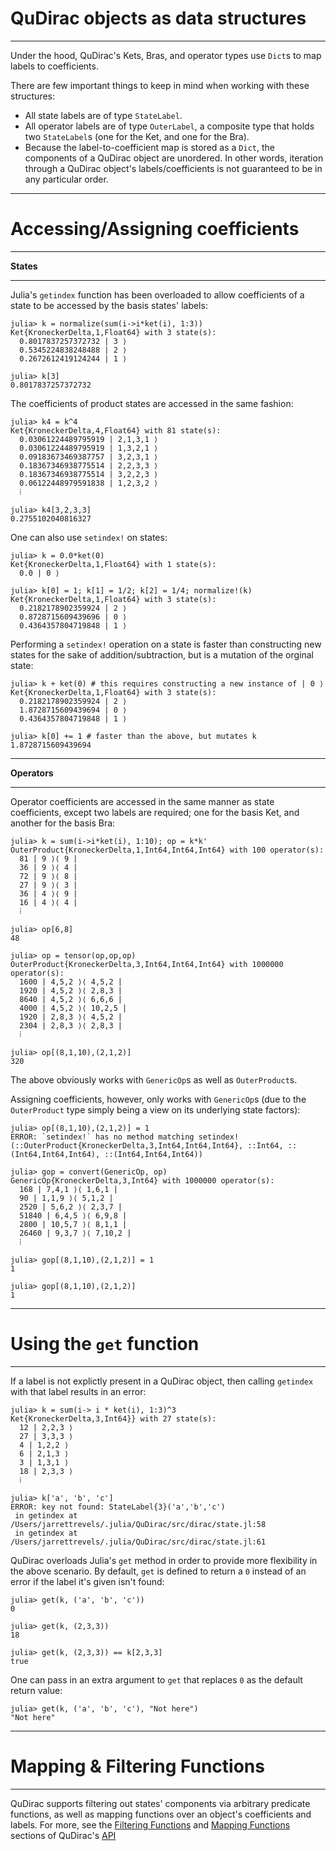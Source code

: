 # QuDirac objects as data structures
---

Under the hood, QuDirac's Kets, Bras, and operator types use `Dict`s to map labels to coefficients.

There are few important things to keep in mind when working with these structures:

- All state labels are of type `StateLabel`.
- All operator labels are of type `OuterLabel`, a composite type that holds two `StateLabel`s (one for the Ket, and one for the Bra).
- Because the label-to-coefficient map is stored as a `Dict`, the components of a QuDirac object are unordered. In other words, iteration through a QuDirac object's labels/coefficients is not guaranteed to be in any particular order.

---
#  Accessing/Assigning coefficients
---

**States**

---

Julia's `getindex` function has been overloaded to allow coefficients of a state to be accessed by the basis states' labels:

```
julia> k = normalize(sum(i->i*ket(i), 1:3))
Ket{KroneckerDelta,1,Float64} with 3 state(s):
  0.8017837257372732 | 3 ⟩
  0.5345224838248488 | 2 ⟩
  0.2672612419124244 | 1 ⟩

julia> k[3]
0.8017837257372732

```

The coefficients of product states are accessed in the same fashion:

```
julia> k4 = k^4
Ket{KroneckerDelta,4,Float64} with 81 state(s):
  0.03061224489795919 | 2,1,3,1 ⟩
  0.03061224489795919 | 1,3,2,1 ⟩
  0.09183673469387757 | 3,2,3,1 ⟩
  0.18367346938775514 | 2,2,3,3 ⟩
  0.18367346938775514 | 3,2,2,3 ⟩
  0.06122448979591838 | 1,2,3,2 ⟩
  ⁞

julia> k4[3,2,3,3]
0.2755102040816327

```

One can also use `setindex!` on states: 

```
julia> k = 0.0*ket(0)
Ket{KroneckerDelta,1,Float64} with 1 state(s):
  0.0 | 0 ⟩

julia> k[0] = 1; k[1] = 1/2; k[2] = 1/4; normalize!(k)
Ket{KroneckerDelta,1,Float64} with 3 state(s):
  0.2182178902359924 | 2 ⟩
  0.8728715609439696 | 0 ⟩
  0.4364357804719848 | 1 ⟩
```

Performing a `setindex!` operation on a state is faster than constructing new states 
for the sake of addition/subtraction, but is a mutation of the orginal state:

```
julia> k + ket(0) # this requires constructing a new instance of | 0 ⟩
Ket{KroneckerDelta,1,Float64} with 3 state(s):
  0.2182178902359924 | 2 ⟩
  1.8728715609439694 | 0 ⟩
  0.4364357804719848 | 1 ⟩

julia> k[0] += 1 # faster than the above, but mutates k
1.8728715609439694
```

---
**Operators**

---

Operator coefficients are accessed in the same manner as state coefficients, 
except two labels are required; one for the basis Ket, and another for the basis Bra:

```
julia> k = sum(i->i*ket(i), 1:10); op = k*k'
OuterProduct{KroneckerDelta,1,Int64,Int64,Int64} with 100 operator(s):
  81 | 9 ⟩⟨ 9 |
  36 | 9 ⟩⟨ 4 |
  72 | 9 ⟩⟨ 8 |
  27 | 9 ⟩⟨ 3 |
  36 | 4 ⟩⟨ 9 |
  16 | 4 ⟩⟨ 4 |
  ⁞

julia> op[6,8]
48

julia> op = tensor(op,op,op)
OuterProduct{KroneckerDelta,3,Int64,Int64,Int64} with 1000000 operator(s):
  1600 | 4,5,2 ⟩⟨ 4,5,2 |
  1920 | 4,5,2 ⟩⟨ 2,8,3 |
  8640 | 4,5,2 ⟩⟨ 6,6,6 |
  4000 | 4,5,2 ⟩⟨ 10,2,5 |
  1920 | 2,8,3 ⟩⟨ 4,5,2 |
  2304 | 2,8,3 ⟩⟨ 2,8,3 |
  ⁞

julia> op[(8,1,10),(2,1,2)]
320
```

The above obviously works with `GenericOp`s as well as `OuterProduct`s.

Assigning coefficients, however, only works with `GenericOp`s (due to the 
`OuterProduct` type simply being a view on its underlying state factors):

```
julia> op[(8,1,10),(2,1,2)] = 1
ERROR: `setindex!` has no method matching setindex!(::OuterProduct{KroneckerDelta,3,Int64,Int64,Int64}, ::Int64, ::(Int64,Int64,Int64), ::(Int64,Int64,Int64))

julia> gop = convert(GenericOp, op)
GenericOp{KroneckerDelta,3,Int64} with 1000000 operator(s):
  168 | 7,4,1 ⟩⟨ 1,6,1 |
  90 | 1,1,9 ⟩⟨ 5,1,2 |
  2520 | 5,6,2 ⟩⟨ 2,3,7 |
  51840 | 6,4,5 ⟩⟨ 6,9,8 |
  2800 | 10,5,7 ⟩⟨ 8,1,1 |
  26460 | 9,3,7 ⟩⟨ 7,10,2 |
  ⁞

julia> gop[(8,1,10),(2,1,2)] = 1
1

julia> gop[(8,1,10),(2,1,2)]
1
```

---
#  Using the `get` function
---

If a label is not explictly present in a QuDirac object, then calling `getindex` with that label results in an error: 

```
julia> k = sum(i-> i * ket(i), 1:3)^3
Ket{KroneckerDelta,3,Int64}} with 27 state(s):
  12 | 2,2,3 ⟩
  27 | 3,3,3 ⟩
  4 | 1,2,2 ⟩
  6 | 2,1,3 ⟩
  3 | 1,3,1 ⟩
  18 | 2,3,3 ⟩
  ⁞

julia> k['a', 'b', 'c']
ERROR: key not found: StateLabel{3}('a','b','c')
 in getindex at /Users/jarrettrevels/.julia/QuDirac/src/dirac/state.jl:58
 in getindex at /Users/jarrettrevels/.julia/QuDirac/src/dirac/state.jl:61
```

QuDirac overloads Julia's `get` method in order to provide more flexibility in the above scenario. By default, `get` is defined to return a `0` instead of an error if the label it's given isn't found:

```
julia> get(k, ('a', 'b', 'c'))
0

julia> get(k, (2,3,3))
18

julia> get(k, (2,3,3)) == k[2,3,3]
true
```

One can pass in an extra argument to `get` that replaces `0` as the default return value: 

```
julia> get(k, ('a', 'b', 'c'), "Not here")
"Not here"
```

---
#  Mapping & Filtering Functions
---

QuDirac supports filtering out states' components via arbitrary predicate functions, as well as mapping functions
over an object's coefficients and labels. For more, see the [Filtering Functions](api/#filtering-functions) and 
[Mapping Functions](api/#mapping-functions) sections of QuDirac's [API](api.md)
